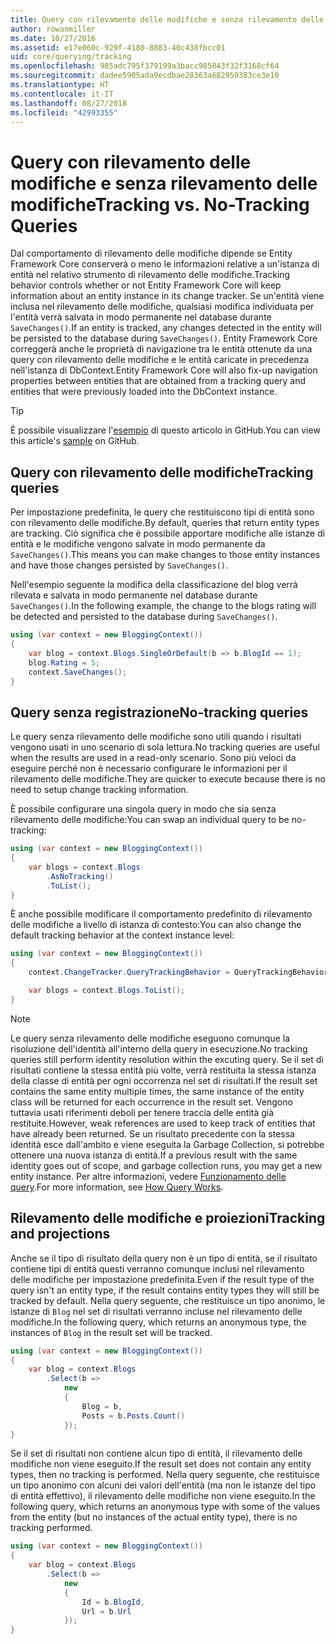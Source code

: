 ```yaml
---
title: Query con rilevamento delle modifiche e senza rilevamento delle modifiche - EF Core
author: rowanmiller
ms.date: 10/27/2016
ms.assetid: e17e060c-929f-4180-8883-40c438fbcc01
uid: core/querying/tracking
ms.openlocfilehash: 985adc795f379199a3bacc985843f32f3168cf64
ms.sourcegitcommit: dadee5905ada9ecdbae28363a682950383ce3e10
ms.translationtype: HT
ms.contentlocale: it-IT
ms.lasthandoff: 08/27/2018
ms.locfileid: "42993355"
---
```

# <a name="tracking-vs-no-tracking-queries"></a><span data-ttu-id="7fbbe-102">Query con rilevamento delle modifiche e senza rilevamento delle modifiche</span><span class="sxs-lookup"><span data-stu-id="7fbbe-102">Tracking vs. No-Tracking Queries</span></span>

<span data-ttu-id="7fbbe-103">Dal comportamento di rilevamento delle modifiche dipende se Entity Framework Core conserverà o meno le informazioni relative a un'istanza di entità nel relativo strumento di rilevamento delle modifiche.</span><span class="sxs-lookup"><span data-stu-id="7fbbe-103">Tracking behavior controls whether or not Entity Framework Core will keep information about an entity instance in its change tracker.</span></span> <span data-ttu-id="7fbbe-104">Se un'entità viene inclusa nel rilevamento delle modifiche, qualsiasi modifica individuata per l'entità verrà salvata in modo permanente nel database durante `SaveChanges()`.</span><span class="sxs-lookup"><span data-stu-id="7fbbe-104">If an entity is tracked, any changes detected in the entity will be persisted to the database during `SaveChanges()`.</span></span> <span data-ttu-id="7fbbe-105">Entity Framework Core correggerà anche le proprietà di navigazione tra le entità ottenute da una query con rilevamento delle modifiche e le entità caricate in precedenza nell'istanza di DbContext.</span><span class="sxs-lookup"><span data-stu-id="7fbbe-105">Entity Framework Core will also fix-up navigation properties between entities that are obtained from a tracking query and entities that were previously loaded into the DbContext instance.</span></span>

> [!TIP]  
> <span data-ttu-id="7fbbe-106">È possibile visualizzare l'[esempio](https://github.com/aspnet/EntityFramework.Docs/tree/master/samples/core/Querying) di questo articolo in GitHub.</span><span class="sxs-lookup"><span data-stu-id="7fbbe-106">You can view this article's [sample](https://github.com/aspnet/EntityFramework.Docs/tree/master/samples/core/Querying) on GitHub.</span></span>

## <a name="tracking-queries"></a><span data-ttu-id="7fbbe-107">Query con rilevamento delle modifiche</span><span class="sxs-lookup"><span data-stu-id="7fbbe-107">Tracking queries</span></span>

<span data-ttu-id="7fbbe-108">Per impostazione predefinita, le query che restituiscono tipi di entità sono con rilevamento delle modifiche.</span><span class="sxs-lookup"><span data-stu-id="7fbbe-108">By default, queries that return entity types are tracking.</span></span> <span data-ttu-id="7fbbe-109">Ciò significa che è possibile apportare modifiche alle istanze di entità e le modifiche vengono salvate in modo permanente da `SaveChanges()`.</span><span class="sxs-lookup"><span data-stu-id="7fbbe-109">This means you can make changes to those entity instances and have those changes persisted by `SaveChanges()`.</span></span>

<span data-ttu-id="7fbbe-110">Nell'esempio seguente la modifica della classificazione del blog verrà rilevata e salvata in modo permanente nel database durante `SaveChanges()`.</span><span class="sxs-lookup"><span data-stu-id="7fbbe-110">In the following example, the change to the blogs rating will be detected and persisted to the database during `SaveChanges()`.</span></span>

<!-- [!code-csharp[Main](samples/core/Querying/Querying/Tracking/Sample.cs)] -->
``` csharp
using (var context = new BloggingContext())
{
    var blog = context.Blogs.SingleOrDefault(b => b.BlogId == 1);
    blog.Rating = 5;
    context.SaveChanges();
}
```

## <a name="no-tracking-queries"></a><span data-ttu-id="7fbbe-111">Query senza registrazione</span><span class="sxs-lookup"><span data-stu-id="7fbbe-111">No-tracking queries</span></span>

<span data-ttu-id="7fbbe-112">Le query senza rilevamento delle modifiche sono utili quando i risultati vengono usati in uno scenario di sola lettura.</span><span class="sxs-lookup"><span data-stu-id="7fbbe-112">No tracking queries are useful when the results are used in a read-only scenario.</span></span> <span data-ttu-id="7fbbe-113">Sono più veloci da eseguire perché non è necessario configurare le informazioni per il rilevamento delle modifiche.</span><span class="sxs-lookup"><span data-stu-id="7fbbe-113">They are quicker to execute because there is no need to setup change tracking information.</span></span>

<span data-ttu-id="7fbbe-114">È possibile configurare una singola query in modo che sia senza rilevamento delle modifiche:</span><span class="sxs-lookup"><span data-stu-id="7fbbe-114">You can swap an individual query to be no-tracking:</span></span>

<!-- [!code-csharp[Main](samples/core/Querying/Querying/Tracking/Sample.cs?highlight=4)] -->
``` csharp
using (var context = new BloggingContext())
{
    var blogs = context.Blogs
        .AsNoTracking()
        .ToList();
}
```

<span data-ttu-id="7fbbe-115">È anche possibile modificare il comportamento predefinito di rilevamento delle modifiche a livello di istanza di contesto:</span><span class="sxs-lookup"><span data-stu-id="7fbbe-115">You can also change the default tracking behavior at the context instance level:</span></span>

<!-- [!code-csharp[Main](samples/core/Querying/Querying/Tracking/Sample.cs?highlight=3)] -->
``` csharp
using (var context = new BloggingContext())
{
    context.ChangeTracker.QueryTrackingBehavior = QueryTrackingBehavior.NoTracking;

    var blogs = context.Blogs.ToList();
}
```

> [!NOTE]  
> <span data-ttu-id="7fbbe-116">Le query senza rilevamento delle modifiche eseguono comunque la risoluzione dell'identità all'interno della query in esecuzione.</span><span class="sxs-lookup"><span data-stu-id="7fbbe-116">No tracking queries still perform identity resolution within the excuting query.</span></span> <span data-ttu-id="7fbbe-117">Se il set di risultati contiene la stessa entità più volte, verrà restituita la stessa istanza della classe di entità per ogni occorrenza nel set di risultati.</span><span class="sxs-lookup"><span data-stu-id="7fbbe-117">If the result set contains the same entity multiple times, the same instance of the entity class will be returned for each occurrence in the result set.</span></span> <span data-ttu-id="7fbbe-118">Vengono tuttavia usati riferimenti deboli per tenere traccia delle entità già restituite.</span><span class="sxs-lookup"><span data-stu-id="7fbbe-118">However, weak references are used to keep track of entities that have already been returned.</span></span> <span data-ttu-id="7fbbe-119">Se un risultato precedente con la stessa identità esce dall'ambito e viene eseguita la Garbage Collection, si potrebbe ottenere una nuova istanza di entità.</span><span class="sxs-lookup"><span data-stu-id="7fbbe-119">If a previous result with the same identity goes out of scope, and garbage collection runs, you may get a new entity instance.</span></span> <span data-ttu-id="7fbbe-120">Per altre informazioni, vedere [Funzionamento delle query](overview.md).</span><span class="sxs-lookup"><span data-stu-id="7fbbe-120">For more information, see [How Query Works](overview.md).</span></span>

## <a name="tracking-and-projections"></a><span data-ttu-id="7fbbe-121">Rilevamento delle modifiche e proiezioni</span><span class="sxs-lookup"><span data-stu-id="7fbbe-121">Tracking and projections</span></span>

<span data-ttu-id="7fbbe-122">Anche se il tipo di risultato della query non è un tipo di entità, se il risultato contiene tipi di entità questi verranno comunque inclusi nel rilevamento delle modifiche per impostazione predefinita.</span><span class="sxs-lookup"><span data-stu-id="7fbbe-122">Even if the result type of the query isn't an entity type, if the result contains entity types they will still be tracked by default.</span></span> <span data-ttu-id="7fbbe-123">Nella query seguente, che restituisce un tipo anonimo, le istanze di `Blog` nel set di risultati verranno incluse nel rilevamento delle modifiche.</span><span class="sxs-lookup"><span data-stu-id="7fbbe-123">In the following query, which returns an anonymous type, the instances of `Blog` in the result set will be tracked.</span></span>

<!-- [!code-csharp[Main](samples/core/Querying/Querying/Tracking/Sample.cs?highlight=7)] -->
``` csharp
using (var context = new BloggingContext())
{
    var blog = context.Blogs
        .Select(b =>
            new
            {
                Blog = b,
                Posts = b.Posts.Count()
            });
}
```

<span data-ttu-id="7fbbe-124">Se il set di risultati non contiene alcun tipo di entità, il rilevamento delle modifiche non viene eseguito.</span><span class="sxs-lookup"><span data-stu-id="7fbbe-124">If the result set does not contain any entity types, then no tracking is performed.</span></span> <span data-ttu-id="7fbbe-125">Nella query seguente, che restituisce un tipo anonimo con alcuni dei valori dell'entità (ma non le istanze del tipo di entità effettivo), il rilevamento delle modifiche non viene eseguito.</span><span class="sxs-lookup"><span data-stu-id="7fbbe-125">In the following query, which returns an anonymous type with some of the values from the entity (but no instances of the actual entity type), there is no tracking performed.</span></span>

<!-- [!code-csharp[Main](samples/core/Querying/Querying/Tracking/Sample.cs)] -->
``` csharp
using (var context = new BloggingContext())
{
    var blog = context.Blogs
        .Select(b =>
            new
            {
                Id = b.BlogId,
                Url = b.Url
            });
}
```
